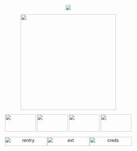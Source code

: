 <div align="center">

![](https://komarev.com/ghpvc/?username=gentlesurgery&label=stalkers&style=flat-square&color=e8ddc1)
  
<p align="center">
  <img width="308" height="308" src="https://files.catbox.moe/rhvkfo.png">
</p>
<p align="center">
<img width="99" height="56" src="https://64.media.tumblr.com/b99a446eeaffd527eec466d072735cc8/37bb0d0ffc192c90-89/s100x200/d5d84c7bad4345e97cf0bbe43e91b1de527e2480.gifv">
  <img width="99" height="56" src="https://64.media.tumblr.com/21d1a9fbae046807bdaeab0d3295152a/808a11a88fa30f4e-be/s100x200/edd57ca405778f341c3818f990f6ff1306a2b007.pnj">
  <img width="99" height="56" src="https://64.media.tumblr.com/ae3677b35d8e8e6c094b96f5d3de41cb/808a11a88fa30f4e-25/s100x200/8f3986891c7781e181f2e0a18aa4e863e6d7555f.pnj"> 
  <img width="99" height="56" src="https://64.media.tumblr.com/b4ebd5c4fc6d950e2a483cbdefd2c4f4/06347e3cc43dfdfd-88/s250x400/3dc9cab9c5586d04635073b96ce58f8e721ea3b7.gifv">
</p>

<div align="center">
    <img <p><a href="https://rentry.co/zep"><img width="137" height="29" src="https://files.catbox.moe/3tr0l9.png" alt="rentry"><img <p><a href="https://rentry.co/poly-141"><img width="137" height="29" src="https://files.catbox.moe/c4d6hj.png" alt="ext"><img <p><a href="https://www.tumblr.com/tar-antula-juice/781120841341616128/posting-first-time-forever?source=share"><img width="137" height="29"src="https://files.catbox.moe/lpy1un.png" alt="creds">
</p>
      








